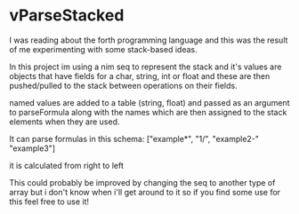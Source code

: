 # vParseStacked
I was reading about the forth programming language and this was the result of me experimenting with some stack-based ideas.


In this project im using a nim seq to represent the stack and it's values are objects that have fields for a char, string, int or float and these are then pushed/pulled to the stack between operations on their fields.

named values are added to a table (string, float) and passed as an argument to parseFormula along with the names which are then assigned to the stack elements when they are used.

It can parse formulas in this schema: 
["example*", "1/", "example2-" "example3"]

it is calculated from right to left

This could probably be improved by changing the seq to another type of array but i don't know when i'll get around to it so if you find some use for this feel free to use it!
